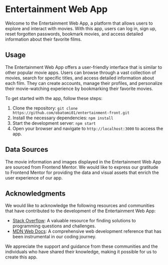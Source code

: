 # Entertainment Web App

Welcome to the Entertainment Web App, a platform that allows users to explore and interact with movies. With this app, users can log in, sign up, reset forgotten passwords, bookmark movies, and access detailed information about their favorite films.

## Usage

The Entertainment Web App offers a user-friendly interface that is similar to other popular movie apps. Users can browse through a vast collection of movies, search for specific titles, and access detailed information about each film. They can create accounts, manage their profiles, and personalize their movie-watching experience by bookmarking their favorite movies.

To get started with the app, follow these steps:
1. Clone the repository: `git clone https://github.com/obatomi01/entertainment-front.git`
2. Install the necessary dependencies: `npm install`
3. Start the development server: `npm start`
4. Open your browser and navigate to `http://localhost:3000` to access the app.

## Data Sources

The movie information and images displayed in the Entertainment Web App are sourced from Frontend Mentor. We would like to express our gratitude to Frontend Mentor for providing the data and visual assets that enrich the user experience of our app.

## Acknowledgments

We would like to acknowledge the following resources and communities that have contributed to the development of the Entertainment Web App:
- [Stack Overflow](https://stackoverflow.com/): A valuable resource for finding solutions to programming questions and challenges.
- [MDN Web Docs](https://developer.mozilla.org/): A comprehensive web development reference that has been instrumental in our coding journey.

We appreciate the support and guidance from these communities and the individuals who have shared their knowledge, making it possible for us to create this app.

